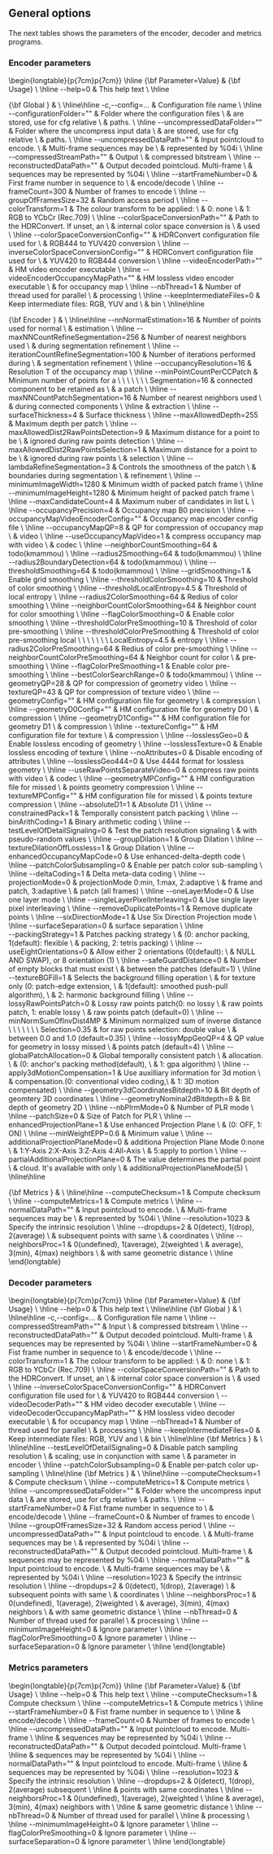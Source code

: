 General options
---------------

The next tables shows the parameters of the encoder, decoder and metrics programs.

### Encoder parameters

\begin{longtable}{p{7cm}p{7cm}}
\hline
{\bf Parameter=Value} & {\bf Usage} \\ \hline
--help=0                                      & This help text                             \\ \hline

{\bf Global }                                 &                                            \\ \hline\hline
-c,--config=...                               & Configuration file name                    \\ \hline
--configurationFolder=""                      & Folder where the configuration files       \\ 
                                              & are stored, use for cfg relative           \\ 
                                              & paths.                                     \\ \hline
--uncompressedDataFolder=""                   & Folder where the uncompress input data     \\ 
                                              & are stored, use for cfg relative           \\ 
                                              & paths.                                     \\ \hline
--uncompressedDataPath=""                     & Input pointcloud to encode.                \\ 
                                              & Multi-frame sequences may be               \\ 
                                              & represented by \%04i                       \\ \hline
--compressedStreamPath=""                     & Output                                     \\ 
                                              & compressed bitstream                       \\ \hline
--reconstructedDataPath=""                    & Output decoded pointcloud. Multi-frame     \\ 
                                              & sequences may be represented by \%04i      \\ \hline
--startFrameNumber=0                          & First frame number in sequence to          \\ 
                                              & encode/decode                              \\ \hline
--frameCount=300                              & Number of frames to encode                 \\ \hline
--groupOfFramesSize=32                        & Random access period                       \\ \hline
--colorTransform=1                            & The colour transform to be applied:        \\ 
                                              &   0: none                                  \\ 
                                              &   1: RGB to YCbCr (Rec.709)                \\ \hline
--colorSpaceConversionPath=""                 & Path to the HDRConvert. If unset, an       \\ 
                                              & internal color space conversion is         \\ 
                                              & used                                       \\ \hline
--colorSpaceConversionConfig=""               & HDRConvert configuration file used for     \\ 
                                              & RGB444 to YUV420 conversion                \\ \hline
--inverseColorSpaceConversionConfig=""        & HDRConvert configuration file used for     \\ 
                                              & YUV420 to RGB444 conversion                \\ \hline
--videoEncoderPath=""                         & HM video encoder executable                \\ \hline
--videoEncoderOccupancyMapPath=""             & HM lossless video encoder executable       \\ 
                                              & for occupancy map                          \\ \hline
--nbThread=1                                  & Number of thread used for parallel         \\ 
                                              & processing                                 \\ \hline
--keepIntermediateFiles=0                     & Keep intermediate files: RGB, YUV and      \\ 
                                              & bin                                        \\ \hline\hline

{\bf Encoder }                                &                                            \\ \hline\hline
--nnNormalEstimation=16                       & Number of points used for normal           \\ 
                                              & estimation                                 \\ \hline
--maxNNCountRefineSegmentation=256            & Number of nearest neighbors used           \\ 
                                              & during segmentation refinement             \\ \hline
--iterationCountRefineSegmentation=100        & Number of iterations performed during      \\ 
                                              & segmentation refinement                    \\ \hline
--occupancyResolution=16                      & Resolution T of the occupancy map          \\ \hline
--minPointCountPerCCPatch                     &  Minimum number of points for a            \\ 
     \ \ \ \ \ \ Segmentation=16              & connected component to be retained as      \\ 
                                              & a patch                                    \\ \hline
--maxNNCountPatchSegmentation=16              & Number of nearest neighbors used           \\ 
                                              & during connected components                \\ \hline
                                              & extraction                                 \\ \hline
--surfaceThickness=4                          & Surface thickness                          \\ \hline
--maxAllowedDepth=255                         & Maximum depth per patch                    \\ \hline
--maxAllowedDist2RawPointsDetection=9      & Maximum distance for a point to be         \\ 
                                              & ignored during raw points detection      \\ \hline
--maxAllowedDist2RawPointsSelection=1      & Maximum distance for a point to be         \\ 
                                              & ignored during  raw points              \\ 
                                              & selection                                  \\ \hline
--lambdaRefineSegmentation=3                  & Controls the smoothness of the patch       \\ 
                                              & boundaries  during segmentation            \\ 
                                              & refinement                                 \\ \hline
--minimumImageWidth=1280                      & Minimum width of packed patch frame        \\ \hline
--minimumImageHeight=1280                     & Minimum height of packed patch frame       \\ \hline
--maxCandidateCount=4                         & Maximum nuber of candidates in list L      \\ \hline
--occupancyPrecision=4                        & Occupancy map B0 precision                 \\ \hline
--occupancyMapVideoEncoderConfig=""           & Occupancy map encoder config file          \\ \hline
--occupancyMapQP=8                            & QP for compression of occupancy map        \\ 
                                              & video                                      \\ \hline
--useOccupancyMapVideo=1                      & compress occupancy map with video          \\ 
                                              & codec                                      \\ \hline
--neighborCountSmoothing=64                   & todo(kmammou)                              \\ \hline
--radius2Smoothing=64                         & todo(kmammou)                              \\ \hline
--radius2BoundaryDetection=64                 & todo(kmammou)                              \\ \hline
--thresholdSmoothing=64                       & todo(kmammou)                              \\ \hline
--gridSmoothing=1                             & Enable grid smoothing                      \\ \hline
--thresholdColorSmoothing=10                  & Threshold of color smoothing               \\ \hline
--thresholdLocalEntropy=4.5                   & Threshold of local entropy                 \\ \hline
--radius2ColorSmoothing=64                    & Redius of color smoothing                  \\ \hline
--neighborCountColorSmoothing=64              & Neighbor count for color smoothing         \\ \hline
--flagColorSmoothing=0                        & Enable color smoothing                     \\ \hline
--thresholdColorPreSmoothing=10               & Threshold of color pre-smoothing           \\ \hline
--thresholdColorPreSmoothing                  & Threshold of color pre-smoothing local     \\ 
     \ \ \ \ \ \ LocalEntropy=4.5             & entropy                                    \\ \hline
--radius2ColorPreSmoothing=64                 & Redius of color pre-smoothing              \\ \hline
--neighborCountColorPreSmoothing=64           & Neighbor count for color                   \\ 
                                              & pre-smoothing                              \\ \hline
--flagColorPreSmoothing=1                     & Enable color pre-smoothing                 \\ \hline
--bestColorSearchRange=0                      & todo(kmammou)                              \\ \hline
--geometryQP=28                               & QP for compression of geometry video       \\ \hline
--textureQP=43                                & QP for compression of texture video        \\ \hline
--geometryConfig=""                           & HM configuration file for geometry         \\ 
                                              & compression                                \\ \hline
--geometryD0Config=""                         & HM configuration file for geometry D0      \\ 
                                              & compression                                \\ \hline
--geometryD1Config=""                         & HM configuration file for geometry D1      \\ 
                                              & compression                                \\ \hline
--textureConfig=""                            & HM configuration file for texture          \\ 
                                              & compression                                \\ \hline
--losslessGeo=0                               & Enable lossless encoding of geometry       \\ \hline
--losslessTexture=0                           & Enable lossless encoding of texture        \\ \hline
--noAttributes=0                              & Disable encoding of attributes             \\ \hline
--losslessGeo444=0                            & Use 4444 format for lossless geometry      \\ \hline
--useRawPointsSeparateVideo=0              & compress raw points with video           \\ 
                                              & codec                                      \\ \hline
--geometryMPConfig=""                         & HM configuration file for missed           \\ 
                                              & points geometry compression                \\ \hline
--textureMPConfig=""                          & HM configuration file for missed           \\ 
                                              & points texture compression                 \\ \hline
--absoluteD1=1                                & Absolute D1                                \\ \hline
--constrainedPack=1                           & Temporally consistent patch packing        \\ \hline
--binArithCoding=1                            & Binary arithmetic coding                   \\ \hline
--testLevelOfDetailSignaling=0                & Test the patch resolution signaling        \\ 
                                              & with pseudo-random values                  \\ \hline
--groupDilation=1                             & Group Dilation                             \\ \hline
--textureDilationOffLossless=1                & Group Dilation                             \\ \hline
--enhancedOccupancyMapCode=0                    & Use enhanced-delta-depth code              \\ \hline
--patchColorSubsampling=0                     & Enable per patch color sub-sampling        \\ \hline
--deltaCoding=1                               & Delta meta-data coding                     \\ \hline
--projectionMode=0                            & projectionMode 0:min, 1:max, 2:adaptive    \\ 
                                              & frame and patch, 3:adaptive                \\ 
                                              & patch (all frames)                         \\ \hline
--oneLayerMode=0                              & Use one layer mode                         \\ \hline
--singleLayerPixelInterleaving=0              & Use single layer pixel interleaving        \\ \hline
--removeDuplicatePoints=1                     & Remove duplicate points                    \\ \hline
--sixDirectionMode=1                          & Use Six Direction Projection mode          \\ \hline
--surfaceSeparation=0                         & surface separation                         \\ \hline    
--packingStrategy=1                           & Patches packing strategy                   \\ 
                                              & (0: anchor packing, 1(default): flexible   \\ 
                                              & packing, 2: tetris packing)                \\ \hline
--useEightOrientations=0                      & Allow either 2 orientations (0(default):   \\ 
                                              & NULL AND SWAP), or 8 orientation (1)       \\ \hline
--safeGuardDistance=0                         & Number of empty blocks that must exist     \\ 
                                              & between the patches (default=1)            \\ \hline
--textureBGFill=1                             & Selects the background filling operation   \\ 
                                              & for texture only (0: patch-edge extension, \\ 
                                              & 1(default): smoothed push-pull algorithm), \\ 
                                              & 2: harmonic background filling             \\ \hline
--lossyRawPointsPatch=0                    & Lossy raw points patch(0: no lossy      \\ 
                                              & raw points patch, 1: enable lossy       \\ 
                                              & raw points  patch (default=0)           \\ \hline
--minNormSumOfInvDist4MP                      & Minimum normalized sum of inverse distance \\ 
     \ \ \ \ \ \ Selection=0.35               & for raw points selection: double value  \\ 
                                              & between 0.0 and 1.0 (default=0.35)         \\ \hline
--lossyMppGeoQP=4                             & QP value for geometry in lossy missed      \\ 
                                              & points patch (default=4)                   \\ \hline
--globalPatchAllocation=0                     & Global temporally consistent patch         \\ 
                                              & allocation.                                \\ 
                                              & (0: anchor's packing method(default),      \\ 
                                              & 1: gpa algorithm)                          \\ \hline
--apply3dMotionCompensation=1                 & Use auxilliary information for 3d motion   \\ 
                                              & compensation.(0: conventional video coding,\\ 
                                              & 1: 3D motion compensated)                  \\ \hline
--geometry3dCoordinatesBitdepth=10            & Bit depth of geomtery 3D coordinates       \\ \hline
--geometryNominal2dBitdepth=8                 & Bit depth of geometry 2D                   \\ \hline
--nbPlrmMode=0                                & Number of PLR mode                         \\ \hline
--patchSize=0                                 & Size of Patch for PLR                      \\ \hline
--enhancedProjectionPlane=1                   & Use enhanced Projection Plane              \\ 
                                              & (0: OFF, 1: ON)                            \\ \hline
--minWeightEPP=0.6                            & Minimum value                              \\ \hline
--additionalProjectionPlaneMode=0             & additiona Projection Plane Mode 0:none     \\ 
                                              & 1:Y-Axis 2:X-Axis 3:Z-Axis 4:All-Axis      \\
                                              & 5:apply to portion                         \\ \hline
--partialAdditionalProjectionPlane=0          & The value determines the partial point     \\ 
                                              & cloud. It's available with only            \\ 
                                              & additionalProjectionPlaneMode(5)           \\ \hline\hline

{\bf Metrics }                                &                                            \\ \hline\hline
--computeChecksum=1                           & Compute checksum                           \\ \hline
--computeMetrics=1                            & Compute metrics                            \\ \hline
--normalDataPath=""                           & Input pointcloud to encode.                \\ 
                                              & Multi-frame sequences may be               \\ 
                                              & represented by \%04i                       \\ \hline
--resolution=1023                             & Specify the intrinsic resolution           \\ \hline
--dropdups=2                                  & 0(detect), 1(drop), 2(average)             \\ 
                                              & subsequent points with same                \\ 
                                              & coordinates                                \\ \hline
--neighborsProc=1                             & 0(undefined), 1(average), 2(weighted       \\ 
                                              & average), 3(min), 4(max) neighbors         \\ 
                                              & with same geometric distance               \\ \hline
\end{longtable}

       
### Decoder parameters       

\begin{longtable}{p{7cm}p{7cm}}
\hline
{\bf Parameter=Value} & {\bf Usage} \\ \hline
--help=0                               & This help text                             \\ \hline\hline
{\bf Global }                          &                                            \\ \hline\hline
-c,--config=...                        & Configuration file name                    \\ \hline
--compressedStreamPath=""              & Input                                      \\ 
                                       & compressed bitstream                       \\ \hline
--reconstructedDataPath=""             & Output decoded pointcloud. Multi-frame     \\ 
                                       & sequences may be represented by \%04i      \\ \hline
--startFrameNumber=0                   & Fist frame number in sequence to           \\ 
                                       & encode/decode                              \\ \hline
--colorTransform=1                     & The colour transform to be applied:        \\ 
                                       &   0: none                                  \\ 
                                       &   1: RGB to YCbCr (Rec.709)                \\ \hline
--colorSpaceConversionPath=""          & Path to the HDRConvert. If unset, an       \\ 
                                       & internal color space conversion is         \\ 
                                       & used                                       \\ \hline
--inverseColorSpaceConversionConfig="" & HDRConvert configuration file used for     \\ 
                                       & YUV420 to RGB444 conversion                \\ 
--videoDecoderPath=""                  & HM video decoder executable                \\ \hline
--videoDecoderOccupancyMapPath=""      & HM lossless video decoder executable       \\ 
                                       & for occupancy map                          \\ \hline
--nbThread=1                           & Number of thread used for parallel         \\ 
                                       & processing                                 \\ \hline
--keepIntermediateFiles=0              & Keep intermediate files: RGB, YUV and      \\ 
                                       & bin                                        \\ \hline\hline
{\bf Metrics }                         &                                            \\ \hline\hline
--testLevelOfDetailSignaling=0         & Disable patch sampling resolution          \\ 
                                       & scaling; use in conjunction with same      \\ 
                                       & parameter in encoder                       \\ \hline
--patchColorSubsampling=0              & Enable per-patch color up-sampling         \\ \hline\hline
{\bf Metrics }                         &                                            \\ \hline\hline
--computeChecksum=1                    & Compute checksum                           \\ \hline
--computeMetrics=1                     & Compute metrics                            \\ \hline
--uncompressedDataFolder=""            & Folder where the uncompress input data     \\ 
                                       & are stored, use for cfg relative           \\ 
                                       & paths.                                     \\ \hline
--startFrameNumber=0                   & Fist frame number in sequence to           \\ 
                                       & encode/decode                              \\ \hline
--frameCount=0                         & Number of frames to encode                 \\ \hline
--groupOfFramesSize=32                 & Random access period                       \\ \hline
--uncompressedDataPath=""              & Input pointcloud to encode.                \\ 
                                       & Multi-frame sequences may be               \\ 
                                       & represented by \%04i                       \\ \hline
--reconstructedDataPath=""             & Output decoded pointcloud. Multi-frame     \\ 
                                       & sequences may be represented by \%04i      \\ \hline
--normalDataPath=""                    & Input pointcloud to encode.                \\ 
                                       & Multi-frame sequences may be               \\ 
                                       & represented by \%04i                       \\ \hline
--resolution=1023                      & Specify the intrinsic resolution           \\ \hline
--dropdups=2                           & 0(detect), 1(drop), 2(average)             \\ 
                                       & subsequent points with same                \\ 
                                       & coordinates                                \\ \hline
--neighborsProc=1                      & 0(undefined), 1(average), 2(weighted       \\ 
                                       & average), 3(min), 4(max) neighbors         \\ 
                                       & with same geometric distance               \\ \hline
--nbThread=0                           & Number of thread used for parallel         \\ 
                                       & processing                                 \\ \hline
--minimumImageHeight=0                 & Ignore parameter                           \\ \hline
--flagColorPreSmoothing=0              & Ignore parameter                           \\ \hline
--surfaceSeparation=0                  & Ignore parameter                           \\ \hline
\end{longtable}                      


### Metrics parameters       

\begin{longtable}{p{7cm}p{7cm}}
\hline
{\bf Parameter=Value} & {\bf Usage} \\ \hline
--help=0                               & This help text                             \\ \hline 
--computeChecksum=1                    & Compute checksum                           \\ \hline 
--computeMetrics=1                     & Compute metrics                            \\ \hline 
--startFrameNumber=0                   & Fist frame number in sequence to           \\ \hline 
                                       & encode/decode                              \\ \hline 
--frameCount=0                         & Number of frames to encode                 \\ \hline 
--uncompressedDataPath=""              & Input pointcloud to encode. Multi-frame    \\ \hline 
                                       & sequences may be represented by \%04i      \\ \hline 
--reconstructedDataPath=""             & Output decoded pointcloud. Multi-frame     \\ \hline 
                                       & sequences may be represented by \%04i      \\ \hline 
--normalDataPath=""                    & Input pointcloud to encode. Multi-frame    \\ \hline 
                                       & sequences may be represented by \%04i      \\ \hline 
--resolution=1023                      & Specify the intrinsic resolution           \\ \hline 
--dropdups=2                           & 0(detect), 1(drop), 2(average) subsequent  \\ \hline 
                                       & points with same coordinates               \\ \hline 
--neighborsProc=1                      & 0(undefined), 1(average), 2(weighted       \\ \hline 
                                       & average), 3(min), 4(max) neighbors with    \\ \hline 
                                       & same geometric distance                    \\ \hline 
--nbThread=0                           & Number of thread used for parallel         \\ \hline 
                                       & processing                                 \\ \hline 
--minimumImageHeight=0                 & Ignore parameter                           \\ \hline 
--flagColorPreSmoothing=0              & Ignore parameter                           \\ \hline 
--surfaceSeparation=0                  & Ignore parameter                           \\ \hline 
\end{longtable}

